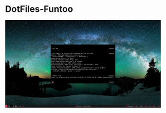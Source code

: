 # DotFiles-Funtoo
![screenshot](https://github.com/alexdefreitas99/DotFiles-Funtoo/blob/master/MyHome.png)

